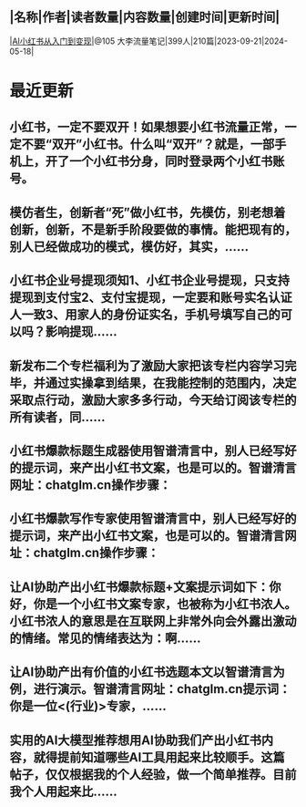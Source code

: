 |名称|作者|读者数量|内容数量|创建时间|更新时间|
---
|[AI小红书从入门到变现](https://xiaobot.net/p/dl958488455?refer=0b133df9-27dc-423b-8101-639049001c13)|@105 大李流量笔记|399人|210篇|2023-09-21|2024-05-18|

# 最近更新
## 小红书，一定不要双开！如果想要小红书流量正常，一定不要“双开”小红书。什么叫“双开”？就是，一部手机上，开了一个小红书分身，同时登录两个小红书账号。
## 模仿者生，创新者“死”做小红书，先模仿，别老想着创新，创新，不是新手阶段要做的事情。能把现有的，别人已经做成功的模式，模仿好，其实，......
## 小红书企业号提现须知1、小红书企业号提现，只支持提现到支付宝2、支付宝提现，一定要和账号实名认证人一致3、用家人的身份证实名，手机号填写自己的可以吗？影响提现......
## 新发布二个专栏福利为了激励大家把该专栏内容学习完毕，并通过实操拿到结果，在我能控制的范围内，决定采取点行动，激励大家多多行动，今天给订阅该专栏的所有读者，同......
## 小红书爆款标题生成器使用智谱清言中，别人已经写好的提示词，来产出小红书文案，也是可以的。智谱清言网址：chatglm.cn操作步骤：
## 小红书爆款写作专家使用智谱清言中，别人已经写好的提示词，来产出小红书文案，也是可以的。智谱清言网址：chatglm.cn操作步骤：
## 让AI协助产出小红书爆款标题+文案提示词如下：你好，你是一个小红书文案专家，也被称为小红书浓人。小红书浓人的意思是在互联网上非常外向会外露出激动的情绪。常见的情绪表达为：啊......
## 让AI协助产出有价值的小红书选题本文以智谱清言为例，进行演示。智谱清言网址：chatglm.cn提示词：你是一位<(行业)>专家，......
## 实用的AI大模型推荐想用AI协助我们产出小红书内容，就得提前知道哪些AI工具用起来比较顺手。这篇帖子，仅仅根据我的个人经验，做一个简单推荐。目前我个人用起来比......

